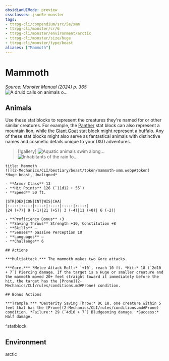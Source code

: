 ```yaml
---
obsidianUIMode: preview
cssclasses: json5e-monster
tags:
- ttrpg-cli/compendium/src/5e/xmm
- ttrpg-cli/monster/cr/6
- ttrpg-cli/monster/environment/arctic
- ttrpg-cli/monster/size/huge
- ttrpg-cli/monster/type/beast
aliases: ["Mammoth"]
---
```

# Mammoth
*Source: Monster Manual (2024) p. 365*  
![A druid calls on animals o...](2-Mechanics/CLI/bestiary/beast/img/animals-hills-and-mountains.webp#right "A druid calls on animals of the hills and mountains to aid her cause")

## Animals

Use these stat blocks to represent the creatures they're named for or other similar creatures. For example, the [Panther](2-Mechanics/CLI/bestiary/beast/panther-xmm.md) stat block can also represent a mountain lion, while the [Giant Goat](2-Mechanics/CLI/bestiary/beast/giant-goat-xmm.md) stat block might represent a buffalo. Any of these stat blocks might also serve as fantastical animals with distinctive names and cosmetic details unique to your D&D adventures.

> [!gallery]
![Aquatic animals swim along...](2-Mechanics/CLI/bestiary/beast/img/animals-aquatic.webp "Aquatic animals swim alongside a druid exploring the sea")
![Inhabitants of the rain fo...](2-Mechanics/CLI/bestiary/beast/img/animals-rainforest.webp "Inhabitants of the rain forest answer a druid's summons")

```ad-statblock
title: Mammoth
![](2-Mechanics/CLI/bestiary/beast/token/mammoth-xmm.webp#token)
*Huge beast, Unaligned*

- **Armor Class** 13 
- **Hit Points** 126 (`11d12 + 55`) 
- **Speed** 50 ft.

|STR|DEX|CON|INT|WIS|CHA|
|:---:|:---:|:---:|:---:|:---:|:---:|
|24 (+7)| 9 (-1)|21 (+5)| 3 (-4)|11 (+0)| 6 (-2)|

- **Proficiency Bonus** +3
- **Saving Throws** Strength +10, Constitution +8
- **Skills** ⏤
- **Senses** passive Perception 10
- **Languages** —
- **Challenge** 6

## Actions

***Multiattack.*** The mammoth makes two Gore attacks.

***Gore.*** *Melee Attack Roll:* `+10`, reach 10 ft. *Hit:* 18 (`2d10 + 7`) Piercing damage. If the target is a Huge or smaller creature and the mammoth moved 20+ feet straight toward it immediately before the hit, the target has the [Prone](2-Mechanics/CLI/rules/conditions.md#Prone) condition.

## Bonus Actions

***Trample.*** *Dexterity Saving Throw:* DC 18, one creature within 5 feet that has the [Prone](2-Mechanics/CLI/rules/conditions.md#Prone) condition. *Failure:* 29 (`4d10 + 7`) Bludgeoning damage. *Success:* Half damage.
```
^statblock

## Environment

arctic